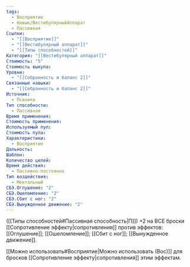 ```yaml
---
tags:
  - Восприятие
  - Навык/ВестибулярныйАппарат
  - Пассивная
Ссылки:
  - "[[Восприятие]]"
  - "[[Вестибулярный аппарат]]"
  - "[[Типы способностей]]"
Категория: "[[Вестибулярный аппарат]]"
Стоимость: "5"
Стоимость выкупа: 
Уровни:
  - "[[Собранность и баланс 2]]"
Связанные навыки:
  - "[[Собранность и баланс 2]]"
Источник:
  - Психика
Тип способности:
  - Пассивная
Время применения: 
Стоимость применения: 
Используемый пул: 
Стоимость пула: 
Характеристики:
  - Восприятие
Дальность: 
Шаблон: 
Количество целей: 
Время действия:
  - Пассивно-постоянно
Тип воздействия:
  - Ментальный
СБЭ.Оглушение: "2"
СБЭ.Ошеломление: "2"
СБЭ.Сбит с ног: "2"
СБЭ.Вынужденное движение: "2"
---
```

([[Типы способностей#Пассивная способность|П]]) +2 на ВСЕ броски [[Сопротивление эффекту|сопротивления]] против эффектов: [[Оглушение]]; [[Ошеломление]]; [[Сбит с ног]]; [[Вынужденное движение]].  

[[Можно использовать#Восприятие|Можно использовать (Вос)]] для бросков [[Сопротивление эффекту|сопротивления]] этим эффектам.